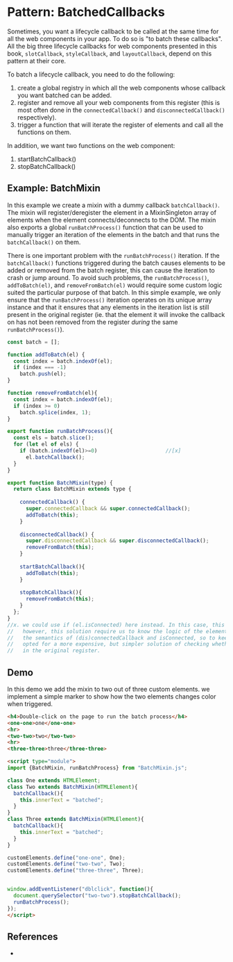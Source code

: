 # Pattern: BatchedCallbacks

Sometimes, you want a lifecycle callback to be called at the same time for all the web components 
in your app. To do so is "to batch these callbacks". All the big three lifecycle callbacks 
for web components presented in this book, `slotCallback`, `styleCallback`, and `layoutCallback`,
depend on this pattern at their core.
 
To batch a lifecycle callback, you need to do the following:
1. create a global registry in which all the web components whose callback you want batched can be added.
2. register and remove all your web components from this register (this is most often done in the 
   `connectedCallback()` and `disconnectedCallback()` respectively).
3. trigger a function that will iterate the register of elements and call all the functions on them.

In addition, we want two functions on the web component:
1. startBatchCallback()
2. stopBatchCallback()

## Example: BatchMixin

In this example we create a mixin with a dummy callback `batchCallback()`.
The mixin will register/deregister the element in a MixinSingleton array of elements
when the element connects/deconnects to the DOM.
The mixin also exports a global `runBatchProcess()` function that can be used to manually 
trigger an iteration of the elements in the batch and that runs the `batchCallback()` on them.

There is one important problem with the `runBatchProcess()` iteration.
If the `batchCallback()` functions triggered during the batch causes elements to be added or removed
from the batch register, this can cause the iteration to crash or jump around.
To avoid such problems, the `runBatchProcess()`, `addToBatch(el)`, and `removeFromBatch(el)`
would require some custom logic suited the particular purpose of that batch.
In this simple example, we only ensure that the `runBatchProcess()` iteration operates on its unique
array instance and that it ensures that any elements in the iteration list is still present in the
original register (ie. that the element it will invoke the callback on has not been removed from 
the register *during* the same `runBatchProcess()`).

```javascript
const batch = [];

function addToBatch(el) {
  const index = batch.indexOf(el);
  if (index === -1)
    batch.push(el);
}

function removeFromBatch(el){
  const index = batch.indexOf(el);
  if (index >= 0)
    batch.splice(index, 1);
}

export function runBatchProcess(){
  const els = batch.slice();
  for (let el of els) {
    if (batch.indexOf(el)>=0)                      //[x] 
      el.batchCallback();
  }
}

export function BatchMixin(type) {
  return class BatchMixin extends type {
    
    connectedCallback() {
      super.connectedCallback && super.connectedCallback();
      addToBatch(this);
    }
    
    disconnectedCallback() {
      super.disconnectedCallback && super.disconnectedCallback();
      removeFromBatch(this);
    }
    
    startBatchCallback(){
      addToBatch(this);      
    }
    
    stopBatchCallback(){
      removeFromBatch(this);      
    }
  };
}
//x. we could use if (el.isConnected) here instead. In this case, this check would be faster and simpler.
//   however, this solution require us to know the logic of the element using the callback, and
//   the semantics of (dis)connectedCallback and isConnected, so to keep the example tidy, I have 
//   opted for a more expensive, but simpler solution of checking whether the element is still present
//   in the original register.
```

## Demo

In this demo we add the mixin to two out of three custom elements.
we implement a simple marker to show how the two elements changes color when triggered.

```html
<h4>Double-click on the page to run the batch process</h4>
<one-one>one</one-one>
<hr>
<two-two>two</two-two>
<hr>
<three-three>three</three-three>

<script type="module">
import {BatchMixin, runBatchProcess} from "BatchMixin.js";

class One extends HTMLElement;
class Two extends BatchMixin(HTMLElement){
  batchCallback(){
    this.innerText = "batched";
  }
}
class Three extends BatchMixin(HTMLElement){
  batchCallback(){
    this.innerText = "batched";
  }
}

customElements.define("one-one", One);
customElements.define("two-two", Two);
customElements.define("three-three", Three);


window.addEventListener("dblclick", function(){
  document.querySelector("two-two").stopBatchCallback();
  runBatchProcess();
});
</script>
```

## References
 * 